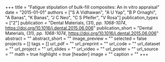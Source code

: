 +++
title = "Fatigue stipulation of bulk-fill composites: An in vitro appraisal"
date = "2015-01-01"
authors = ["S A Vidhawan", "A U Yap", "B P Ornaghi", "A Banas", "K Banas", "J C Neo", "C S Pfeifer", "V Rosa"]
publication_types = ["2"]
publication = "Dental Materials, (31), _pp. 1068-1074_, https://doi.org/10.1016/j.dental.2015.06.006"
publication_short = "Dental Materials, (31), _pp. 1068-1074_, https://doi.org/10.1016/j.dental.2015.06.006"
abstract = ""
abstract_short = ""
image_preview = ""
selected = false
projects = []
tags = []
url_pdf = ""
url_preprint = ""
url_code = ""
url_dataset = ""
url_project = ""
url_slides = ""
url_video = ""
url_poster = ""
url_source = ""
math = true
highlight = true
[header]
image = ""
caption = ""
+++
